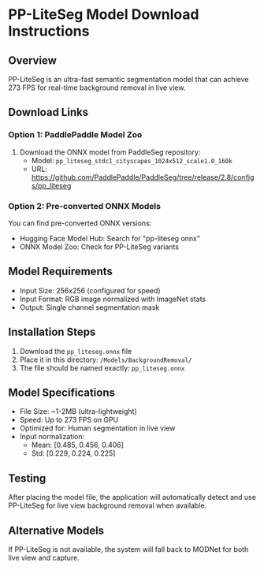 # PP-LiteSeg Model Download Instructions

## Overview
PP-LiteSeg is an ultra-fast semantic segmentation model that can achieve 273 FPS for real-time background removal in live view.

## Download Links

### Option 1: PaddlePaddle Model Zoo
1. Download the ONNX model from PaddleSeg repository:
   - Model: `pp_liteseg_stdc1_cityscapes_1024x512_scale1.0_160k`
   - URL: https://github.com/PaddlePaddle/PaddleSeg/tree/release/2.8/configs/pp_liteseg

### Option 2: Pre-converted ONNX Models
You can find pre-converted ONNX versions:
- Hugging Face Model Hub: Search for "pp-liteseg onnx"
- ONNX Model Zoo: Check for PP-LiteSeg variants

## Model Requirements
- Input Size: 256x256 (configured for speed)
- Input Format: RGB image normalized with ImageNet stats
- Output: Single channel segmentation mask

## Installation Steps

1. Download the `pp_liteseg.onnx` file
2. Place it in this directory: `/Models/BackgroundRemoval/`
3. The file should be named exactly: `pp_liteseg.onnx`

## Model Specifications
- File Size: ~1-2MB (ultra-lightweight)
- Speed: Up to 273 FPS on GPU
- Optimized for: Human segmentation in live view
- Input normalization:
  - Mean: [0.485, 0.456, 0.406]
  - Std: [0.229, 0.224, 0.225]

## Testing
After placing the model file, the application will automatically detect and use PP-LiteSeg for live view background removal when available.

## Alternative Models
If PP-LiteSeg is not available, the system will fall back to MODNet for both live view and capture.